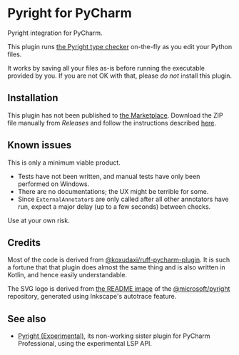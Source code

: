 # Pyright for PyCharm

<!-- Plugin description -->
Pyright integration for PyCharm.

This plugin runs [the Pyright type checker][1] on-the-fly
as you edit your Python files.

It works by saving all your files as-is before running
the executable provided by you. If you are not OK with that,
please <em>do not</em> install this plugin.


  [1]: https://github.com/microsoft/pyright
<!-- Plugin description end -->


## Installation

This plugin has not been published to [the Marketplace][2].
Download the ZIP file manually from <i>Releases</i>
and follow the instructions described [here][3].


## Known issues

This is only a minimum viable product.

* Tests have not been written,
  and manual tests have only been performed on Windows.
* There are no documentations; the UX might be terrible for some.
* Since `ExternalAnnotator`s are only called after all other annotators
  have run, expect a major delay (up to a few seconds) between checks.

Use at your own risk.


## Credits

Most of the code is derived from [@koxudaxi/ruff-pycharm-plugin][4].
It is such a fortune that that plugin does almost the same thing
and is also written in Kotlin, and hence easily understandable.

The SVG logo is derived from [the README image][5]
of the [@microsoft/pyright][1] repository,
generated using Inkscape's autotrace feature.


## See also

* [Pyright (Experimental)][6], its non-working sister plugin
  for PyCharm Professional, using the experimental LSP API.


  [2]: https://plugins.jetbrains.com/
  [3]: https://www.jetbrains.com/help/pycharm/managing-plugins.html#install_plugin_from_disk
  [4]: https://github.com/koxudaxi/ruff-pycharm-plugin
  [5]: https://github.com/microsoft/pyright/blob/main/docs/img/PyrightLarge.png
  [6]: https://github.com/InSyncWithFoo/pyright-pycharm-plugin
